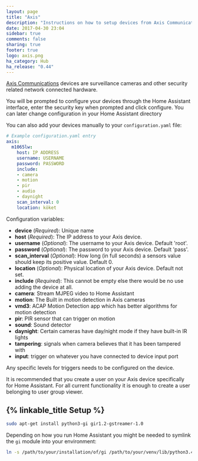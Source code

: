 ```yaml
---
layout: page
title: "Axis"
description: "Instructions on how to setup devices from Axis Communications within Home Assistant."
date: 2017-04-30 23:04
sidebar: true
comments: false
sharing: true
footer: true
logo: axis.png
ha_category: Hub
ha_release: "0.44"
---
```


[Axis Communications](https://www.axis.com/) devices are surveillance cameras and other security related network connected hardware.

You will be prompted to configure your devices through the Home Assistant interface, enter the security key when prompted and click configure. You can later change configuration in your Home Assistant directory

You can also add your devices manually to your `configuration.yaml` file:

```yaml
# Example configuration.yaml entry
axis:
  m1065lw:
    host: IP ADDRESS
    username: USERNAME
    password: PASSWORD
    include:
    - camera
    - motion
    - pir
    - audio
    - daynight
    scan_interval: 0
    location: köket
```

Configuration variables:

- **device** (*Required*): Unique name 
- **host** (*Required*): The IP address to your Axis device.
- **username** (*Optional*): The username to your Axis device. Default 'root'.
- **password** (*Optional*): The password to your Axis device. Default 'pass'.
- **scan_interval** (*Optional*): How long (in full seconds) a sensors value should keep its positive value. Default 0.
- **location** (*Optional*): Physical location of your Axis device. Default not set.
- **include** (*Required*): This cannot be empty else there would be no use adding the device at all.
- **camera**: Stream MJPEG video to Home Assistant
- **motion**: The Built in motion detection in Axis cameras
- **vmd3**: ACAP Motion Detection app which has better algorithms for motion detection
- **pir**: PIR sensor that can trigger on motion
- **sound**: Sound detector
- **daynight**: Certain cameras have day/night mode if they have built-in IR lights
- **tampering**: signals when camera believes that it has been tampered with
- **input**: trigger on whatever you have connected to device input port

<p class='note'>
Any specific levels for triggers needs to be configured on the device.
</p>

<p class='note'>
  It is recommended that you create a user on your Axis device specifically for Home Assistant. For all current functionality it is enough to create a user belonging to user group viewer.
</p>

## {% linkable_title Setup %}

```bash
sudo apt-get install python3-gi gir1.2-gstreamer-1.0
```

Depending on how you run Home Assistant you might be needed to symlink the `gi` module into your environment:

```bash
ln -s /path/to/your/installation/of/gi /path/to/your/venv/lib/python3.4/site-packages
```
